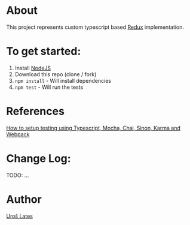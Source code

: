 # About

This project represents custom typescript based [Redux](http://redux.js.org/) implementation.

# To get started:  

1. Install [NodeJS](http://www.nodejs.org)
2. Download this repo (clone / fork)
3. `npm install` - Will install dependencies
4. `npm test` - Will run the tests

# References

[How to setup testing using Typescript, Mocha, Chai, Sinon, Karma and Webpack](http://templecoding.com/blog/2016/02/02/how-to-setup-testing-using-typescript-mocha-chai-sinon-karma-and-webpack/)

# Change Log:  

TODO: ...

# Author

[Uroš Lates](http://uroslates.com)